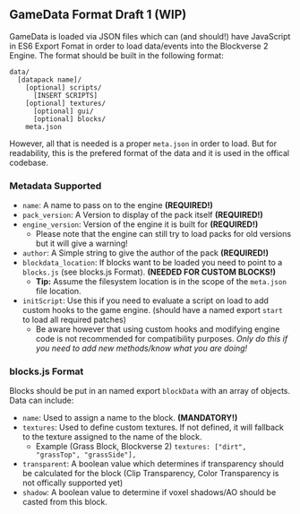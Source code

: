 ## GameData Format Draft 1 (WIP)
GameData is loaded via JSON files which can (and should!) have JavaScript in ES6 Export Fomat in order to load data/events into the Blockverse 2 Engine. The format should be built in the following format:

```
data/
  [datapack name]/
    [optional] scripts/
      [INSERT SCRIPTS]
    [optional] textures/
      [optional] gui/
      [optional] blocks/
    meta.json  
```

However, all that is needed is a proper `meta.json` in order to load. But for readability, this is the prefered format of the data and it is used in the offical codebase.

### Metadata Supported
- `name`: A name to pass on to the engine **(REQUIRED!)**
- `pack_version`: A Version to display of the pack itself **(REQUIRED!)**
- `engine_version`: Version of the engine it is built for **(REQUIRED!)**
  - Please note that the engine can still try to load packs for old versions but it will give a warning!
- `author`: A Simple string to give the author of the pack **(REQUIRED!)**
- `blockdata_location`: If blocks want to be loaded you need to point to a `blocks.js` (see blocks.js Format). **(NEEDED FOR CUSTOM BLOCKS!)**
  - **Tip:** Assume the filesystem location is in the scope of the `meta.json` file location.
- `initScript`: Use this if you need to evaluate a script on load to add custom hooks to the game engine. (should have a named export `start` to load all required patches)
  - Be aware however that using custom hooks and modifying engine code is not recommended for compatibility purposes. *Only do this if you need to add new methods/know what you are doing!*

### blocks.js Format
Blocks should be put in an named export `blockData` with an array of objects. Data can include:
- `name`: Used to assign a name to the block. **(MANDATORY!)**
- `textures`: Used to define custom textures. If not defined, it will fallback to the texture assigned to the name of the block.
  - Example (Grass Block, Blockverse 2) `textures: ["dirt", "grassTop", "grassSide"],`
- `transparent`: A boolean value which determines if transparency should be calculated for the block (Clip Transparency, Color Transparency is not offically supported yet)
- `shadow`: A boolean value to determine if voxel shadows/AO should be casted from this block.